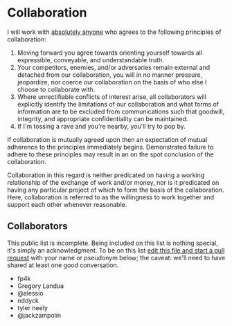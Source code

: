 # Collaboration

I will work with <ins>absolutely anyone</ins> who agrees to the following
principles of collaboration:

1. Moving forward you agree towards orienting yourself towards all expressible,
   conveyable, and understandable truth. 
2. Your competitors, enemies, and/or adversaries remain external and detached
   from our collaboration, you will in no manner pressure, jeopardize, nor
   coerce our collaboration on the basis of who else I choose to collaborate with. 
3. Where unrectifiable conflicts of interest arise, all collaborators will
   explicitly identify the limitations of our collaboration and what forms of
   information are to be excluded from communications such that
   goodwill, integrity, and appropriate confidentiality can be maintained. 
4. If I'm tossing a rave and you're nearby, you'll try to pop by. 

If collaboration is mutually agreed upon then an expectation of mutual
adherence to the principles immediately begins. Demonstrated failure to
adhere to these principles may result in an on the spot conclusion of the
collaboration.  

Collaboration in this regard is neither predicated on having a working
relationship of the exchange of work and/or money, nor is it predicated on
having any particular project of which to form the basis of the collaboration.
Here, collaboration is referred to as the willingness to work together and
support each other whenever reasonable.  

## Collaborators

This public list is incomplete. Being included on this list is nothing special,
it's simply an acknowledgment. To be on this list [edit this file and start a
pull request](https://help.github.com/en/enterprise/2.14/user/articles/editing-files-in-your-repository)
with your name or pseudonym below; the caveat: we'll need to have shared at least one good
conversation. 

 - fp4k
 - Gregory Landua
 - @alessio
 - nddyck
 - tyler neely
 - @jackzampolin

